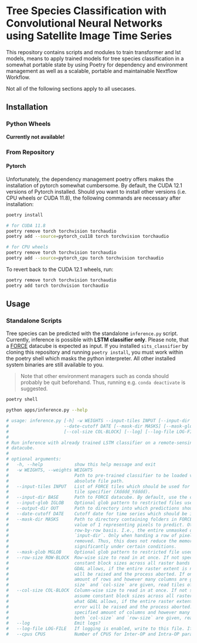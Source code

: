 # Tree Species Classification with Convolutional Neural Networks using Satellite Image Time Series

This repository contains scripts and modules to train transformer and lst models, means to apply 
trained models for tree species classification in a somewhat portable state by using Poetry 
for dependency and environment management as well as a scalable, portable and maintainable 
Nextflow Workflow.

Not all of the following sections apply to all usecases.

## Installation

### Python Wheels

**Currently not available!**

### From Repository

#### Pytorch

Unfortunately, the dependency management poetry offers makes the installation of pytorch somewhat cumbersome. By default,
the CUDA 12.1 versions of Pytorch installed. Should you want to install other versions (i.e. CPU wheels or CUDA 11.8),
the following commands are necessary after installation:

```bash
poetry install

# for CUDA 11.8
poetry remove torch torchvision torchaudio
poetry add --source=pytorch_cu118 torch torchvision torchaudio

# for CPU wheels
poetry remove torch torchvision torchaudio
poetry add --source=pytorch_cpu torch torchvision torchaudio
```

To revert back to the CUDA 12.1 wheels, run:

```bash
poetry remove torch torchvision torchaudio
poetry add torch torchvision torchaudio
```

## Usage

### Standalone Scripts

Tree species can be predicted with the standalone `inference.py` script. Currently, inference is possible with **LSTM 
classifier only**. Please note, that a [FORCE](https://force-eo.readthedocs.io/en/latest/) datacube is expected as input.
If you installed `sits_classifier` by cloning this repository and running `poetry install`, you must work within the 
poetry shell which masks the python interpreter. All other installed system binaries are still available to you. 

> Note that other environment managers such as conda should probably be quit beforehand. Thus, running e.g. 
> `conda deactivate` is suggested. 

```bash
poetry shell

python apps/inference.py --help

# usage: inference.py [-h] -w WEIGHTS --input-tiles INPUT [--input-dir BASE] [--input-glob IGLOB] [--output-dir OUT]
#                     --date-cutoff DATE [--mask-dir MASKS] [--mask-glob MGLOB] [--row-size ROW-BLOCK]
#                     [--col-size COL-BLOCK] [--log] [--log-file LOG-FILE] [--cpus CPUS]
# 
# Run inference with already trained LSTM classifier on a remote-sensing time series represented as FORCE ARD
# datacube.
# 
# optional arguments:
#   -h, --help            show this help message and exit
#   -w WEIGHTS, --weights WEIGHTS
#                         Path to pre-trained classifier to be loaded via `torch.load`. Can be either a relative or
#                         absolute file path.
#   --input-tiles INPUT   List of FORCE tiles which should be used for inference. Each line should contain one FORCE
#                         tile specifier (Xdddd_Ydddd).
#   --input-dir BASE      Path to FORCE datacube. By default, use the current PWD.
#   --input-glob IGLOB    Optional glob pattern to restricted files used from `input-dir`.
#   --output-dir OUT      Path to directory into which predictions should be saved. By default, use the current PWD.
#   --date-cutoff DATE    Cutoff date for time series which should be included in datacube for inference.
#   --mask-dir MASKS      Path to directory containing folders in FORCE tile structure storing binary masks with a
#                         value of 1 representing pixels to predict. Others can be nodata or 0. Masking is done on a
#                         row-by-row basis. I.e., the entire unmasked datacube is constructed from the files found in
#                         `input-dir`. Only when handing a row of pixels to the DL-model for inference are data
#                         removed. Thus, this does not reduce the memory footprint, but can speed up inference
#                         significantly under certain conditions.
#   --mask-glob MGLOB     Optional glob pattern to restricted file used from `mask-dir`.
#   --row-size ROW-BLOCK  Row-wise size to read in at once. If not specified, query dataset for block size and assume
#                         constant block sizes across all raster bands in case of multilayer files. Contrary to what
#                         GDAL allows, if the entire raster extent is not evenly divisible by the block size, an error
#                         will be raised and the process aborted. If only `row-size` is given, read the specified
#                         amount of rows and however many columns are given by the datasets block size. If both `row-
#                         size` and `col-size` are given, read tiles of specified size.
#   --col-size COL-BLOCK  Column-wise size to read in at once. If not specified, query dataset for block size and
#                         assume constant block sizes across all raster bands in case of multilayer files. Contrary to
#                         what GDAL allows, if the entire raster extent is not evenly divisible by the block size, an
#                         error will be raised and the process aborted. If only `col-size` is given, read the
#                         specified amount of columns and however many rows are given by the datasets block size. If
#                         both `col-size` and `row-size` are given, read tiles of specified size.
#   --log                 Emit logs?
#   --log-file LOG-FILE   If logging is enabled, write to this file. If omitted, logs are written to stdout.
#   --cpus CPUS           Number of CPUS for Inter-OP and Intra-OP parallelization of pytorch.
```
